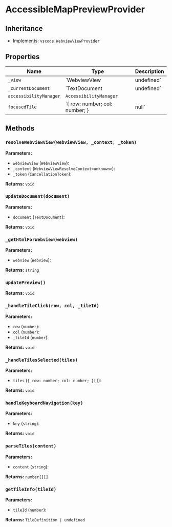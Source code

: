 # AccessibleMapPreviewProvider

## Inheritance

- Implements: `vscode.WebviewViewProvider`

## Properties

| Name | Type | Description |
|------|------|-------------|
| `_view` | `WebviewView | undefined` |  |
| `_currentDocument` | `TextDocument | undefined` |  |
| `accessibilityManager` | `AccessibilityManager` |  |
| `focusedTile` | `{ row: number; col: number; } | null` |  |

## Methods

### `resolveWebviewView(webviewView, _context, _token)`

**Parameters:**

- `webviewView` (`WebviewView`): 
- `_context` (`WebviewViewResolveContext<unknown>`): 
- `_token` (`CancellationToken`): 

**Returns:** `void`

### `updateDocument(document)`

**Parameters:**

- `document` (`TextDocument`): 

**Returns:** `void`

### `_getHtmlForWebview(webview)`

**Parameters:**

- `webview` (`Webview`): 

**Returns:** `string`

### `updatePreview()`

**Returns:** `void`

### `_handleTileClick(row, col, _tileId)`

**Parameters:**

- `row` (`number`): 
- `col` (`number`): 
- `_tileId` (`number`): 

**Returns:** `void`

### `_handleTilesSelected(tiles)`

**Parameters:**

- `tiles` (`{ row: number; col: number; }[]`): 

**Returns:** `void`

### `handleKeyboardNavigation(key)`

**Parameters:**

- `key` (`string`): 

**Returns:** `void`

### `parseTiles(content)`

**Parameters:**

- `content` (`string`): 

**Returns:** `number[][]`

### `getTileInfo(tileId)`

**Parameters:**

- `tileId` (`number`): 

**Returns:** `TileDefinition | undefined`

